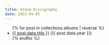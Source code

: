 ```yaml
---
title: Album Discography
date: 2022-04-05
---
```




<ul>
{% for post in collections.albums | reverse %}
<li><a href="{{ post.url }}">{{ post.data.title }}</a> ({{ post.data.year }})</li>
{% endfor %}
</ul>